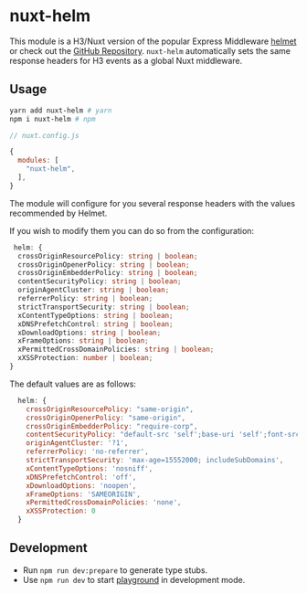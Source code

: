 # nuxt-helm

This module is a H3/Nuxt version of the popular Express Middleware [helmet](https://helmetjs.github.io/) or check out the [GitHub Repository](https://github.com/helmetjs/helmet). `nuxt-helm` automatically sets the same response headers for H3 events as a global Nuxt middleware.

## Usage

```sh
yarn add nuxt-helm # yarn
npm i nuxt-helm # npm
```

```javascript
// nuxt.config.js

{
  modules: [
    "nuxt-helm",
  ],
}
```

The module will configure for you several response headers with the values recommended by Helmet.

If you wish to modify them you can do so from the configuration:

```ts
 helm: {
  crossOriginResourcePolicy: string | boolean;
  crossOriginOpenerPolicy: string | boolean;
  crossOriginEmbedderPolicy: string | boolean;
  contentSecurityPolicy: string | boolean;
  originAgentCluster: string | boolean;
  referrerPolicy: string | boolean;
  strictTransportSecurity: string | boolean;
  xContentTypeOptions: string | boolean;
  xDNSPrefetchControl: string | boolean;
  xDownloadOptions: string | boolean;
  xFrameOptions: string | boolean;
  xPermittedCrossDomainPolicies: string | boolean;
  xXSSProtection: number | boolean;
}
```

The default values are as follows:

```js
  helm: {
    crossOriginResourcePolicy: "same-origin",
    crossOriginOpenerPolicy: "same-origin",
    crossOriginEmbedderPolicy: "require-corp",
    contentSecurityPolicy: "default-src 'self';base-uri 'self';font-src 'self' https: data:;form-action 'self';frame-ancestors 'self';img-src 'self' data:;object-src 'none';script-src 'self';script-src-attr 'none';style-src 'self' https: 'unsafe-inline';upgrade-insecure-requests",
    originAgentCluster: '?1',
    referrerPolicy: 'no-referrer',
    strictTransportSecurity: 'max-age=15552000; includeSubDomains',
    xContentTypeOptions: 'nosniff',
    xDNSPrefetchControl: 'off',
    xDownloadOptions: 'noopen',
    xFrameOptions: 'SAMEORIGIN',
    xPermittedCrossDomainPolicies: 'none',
    xXSSProtection: 0
  }
```

## Development

- Run `npm run dev:prepare` to generate type stubs.
- Use `npm run dev` to start [playground](./playground) in development mode.
